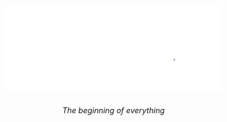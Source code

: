 [![Signature](https://raw.githubusercontent.com/yrccondor/yrccondor/master/signature.svg)](http://dles.dongrunsen.com:16062/)

<p align="center">
<br>
<em><font size="+1">The beginning of everything</font></em>
<br>
<br>
<br>
</p>
